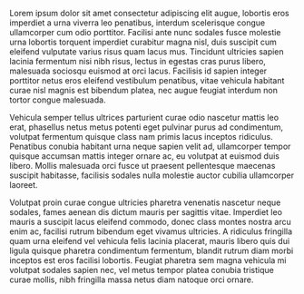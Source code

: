 Lorem ipsum dolor sit amet consectetur adipiscing elit augue, lobortis eros imperdiet a urna viverra leo penatibus, interdum scelerisque congue ullamcorper cum odio porttitor. Facilisi ante nunc sodales fusce molestie urna lobortis torquent imperdiet curabitur magna nisl, duis suscipit cum eleifend vulputate varius risus quam lacus mus. Tincidunt ultricies sapien lacinia fermentum nisi nibh risus, lectus in egestas cras purus libero, malesuada sociosqu euismod at orci lacus. Facilisis id sapien integer porttitor netus eros eleifend vestibulum penatibus, vitae vehicula habitant curae nisl magnis est bibendum platea, nec augue feugiat interdum non tortor congue malesuada.

Vehicula semper tellus ultrices parturient curae odio nascetur mattis leo erat, phasellus netus metus potenti eget pulvinar purus ad condimentum, volutpat fermentum quisque class nam primis lacus inceptos ridiculus. Penatibus conubia habitant urna neque sapien velit ad, ullamcorper tempor quisque accumsan mattis integer ornare ac, eu volutpat at euismod duis libero. Mollis malesuada orci fusce ut praesent pellentesque maecenas suscipit habitasse, facilisis sodales nulla molestie auctor cubilia ullamcorper laoreet.

Volutpat proin curae congue ultricies pharetra venenatis nascetur neque sodales, fames aenean dis dictum mauris per sagittis vitae. Imperdiet leo mauris a suscipit lacus eleifend commodo, donec class montes nostra arcu enim ac, facilisi rutrum bibendum eget vivamus ultricies. A ridiculus fringilla quam urna eleifend vel vehicula felis lacinia placerat, mauris libero quis dui ligula quisque pharetra condimentum fermentum, blandit rutrum diam morbi inceptos est eros facilisi lobortis. Feugiat pharetra sem magna vehicula mi volutpat sodales sapien nec, vel metus tempor platea conubia tristique curae mollis, nibh fringilla massa netus diam natoque orci ornare. 
